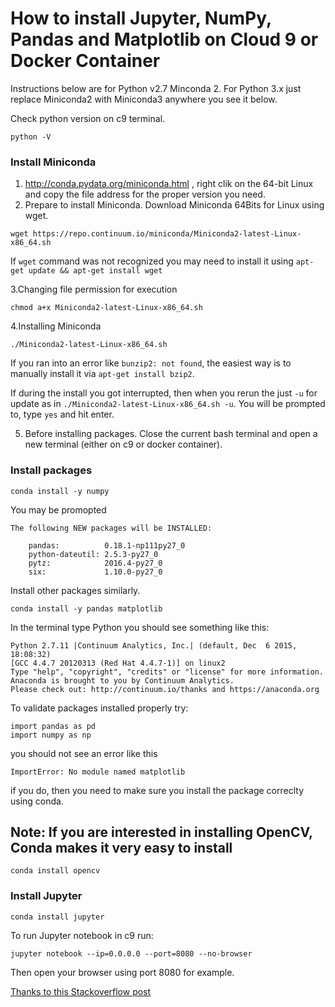 # How to install Jupyter, NumPy, Pandas and Matplotlib on Cloud 9 or Docker Container
Instructions below are for Python v2.7 Minconda 2. For Python 3.x just replace Miniconda2 with Miniconda3 anywhere you see it below.

Check python version on c9 terminal.
```
python -V
```

### Install Miniconda

1. http://conda.pydata.org/miniconda.html , right clik on the 64-bit Linux and copy the file address for the proper version you need.
2. Prepare to install Miniconda. Download Miniconda 64Bits for Linux using wget. 
```
wget https://repo.continuum.io/miniconda/Miniconda2-latest-Linux-x86_64.sh
```

If `wget` command was not recognized you may need to install it using `apt-get update && apt-get install wget`

3.Changing file permission for execution
```
chmod a+x Miniconda2-latest-Linux-x86_64.sh
```

4.Installing Miniconda
```
./Miniconda2-latest-Linux-x86_64.sh
```

If you ran into an error like `bunzip2: not found`, the easiest way is to manually install it via `apt-get install bzip2`. 

If during the install you got interrupted, then when you rerun the just `-u` for update as in `./Miniconda2-latest-Linux-x86_64.sh -u`. You will be prompted to, type `yes` and hit enter.

5. Before installing packages. Close the current bash terminal and open a new terminal (either on c9 or docker container). 

### Install packages

```
conda install -y numpy
```
You may be promopted
```
The following NEW packages will be INSTALLED:

    pandas:          0.18.1-np111py27_0
    python-dateutil: 2.5.3-py27_0      
    pytz:            2016.4-py27_0     
    six:             1.10.0-py27_0     

```

Install other packages similarly.
```
conda install -y pandas matplotlib 
```
In the terminal type Python you should see something like this:
```
Python 2.7.11 |Continuum Analytics, Inc.| (default, Dec  6 2015, 18:08:32) 
[GCC 4.4.7 20120313 (Red Hat 4.4.7-1)] on linux2
Type "help", "copyright", "credits" or "license" for more information.
Anaconda is brought to you by Continuum Analytics.
Please check out: http://continuum.io/thanks and https://anaconda.org
```
To validate packages installed properly try:
```
import pandas as pd
import numpy as np
```
you should not see an error like this 
```
ImportError: No module named matplotlib
```
if you do, then you need to make sure you install the package correclty using conda.

## Note: If you are interested in installing OpenCV, Conda makes it very easy to install
```
conda install opencv
```

### Install Jupyter
```
conda install jupyter
```

To run Jupyter notebook in c9 run:
```
jupyter notebook --ip=0.0.0.0 --port=8080 --no-browser
```

Then open your browser using port 8080 for example. 


[Thanks to this Stackoverflow post](http://stackoverflow.com/questions/31598883/installing-python-module-pandas-in-cloud9)
